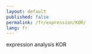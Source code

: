```yaml
---
layout: default
published: false
permalink: /fr/expression/KOR/
lang: fr
---
```


expression analysis KOR
